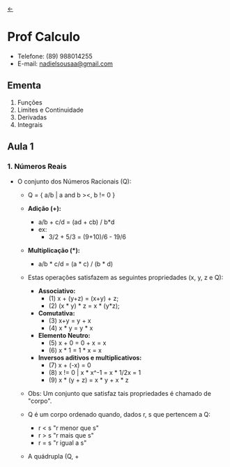 [&larr;](../index.md)

# Prof Calculo
- Telefone: (89) 988014255
- E-mail: nadielsousaa@gmail.com

## Ementa
1. Funções
2. Limites e Continuidade
3. Derivadas
4. Integrais

## Aula 1
### 1. Números Reais
- O conjunto dos Números Racionais (Q):
  - Q = { a/b | a and b ><, b != 0 }

  - **Adição (+):**
    - a/b + c/d = (ad + cb) / b*d
    - ex:
      - 3/2 + 5/3 = (9+10)/6 - 19/6

  - **Multiplicação (*):**
    - a/b * c/d = (a * c) / (b * d)

  - Estas operações satisfazem as seguintes propriedades (x, y, z e Q):
    - **Associativo:**
      - (1) x + (y+z) = (x+y) + z;
      - (2) (x * y) * z = x * (y*z);
    - **Comutativa:**
      - (3) x+y = y + x
      - (4) x * y = y * x
    - **Elemento Neutro:**
      - (5) x + 0 = 0 + x = x 
      - (6) x * 1 = 1 * x = x
    - **Inversos aditivos e multiplicativos:**
      - (7) x + (-x) = 0
      - (8) x != 0 | x * x^-1 = x * 1/2x = 1
      - (9) x * (y + z) = x * y + x * z
	
  - Obs: Um conjunto que satisfaz tais propriedades é chamado de "corpo".
  - Q é um corpo ordenado quando, dados r, s que pertencem a Q:
    - r < s 	"r menor que s"
    - r > s	"r mais que s"
    - r = s	"r igual a s"
  - A quádrupla (Q, +
